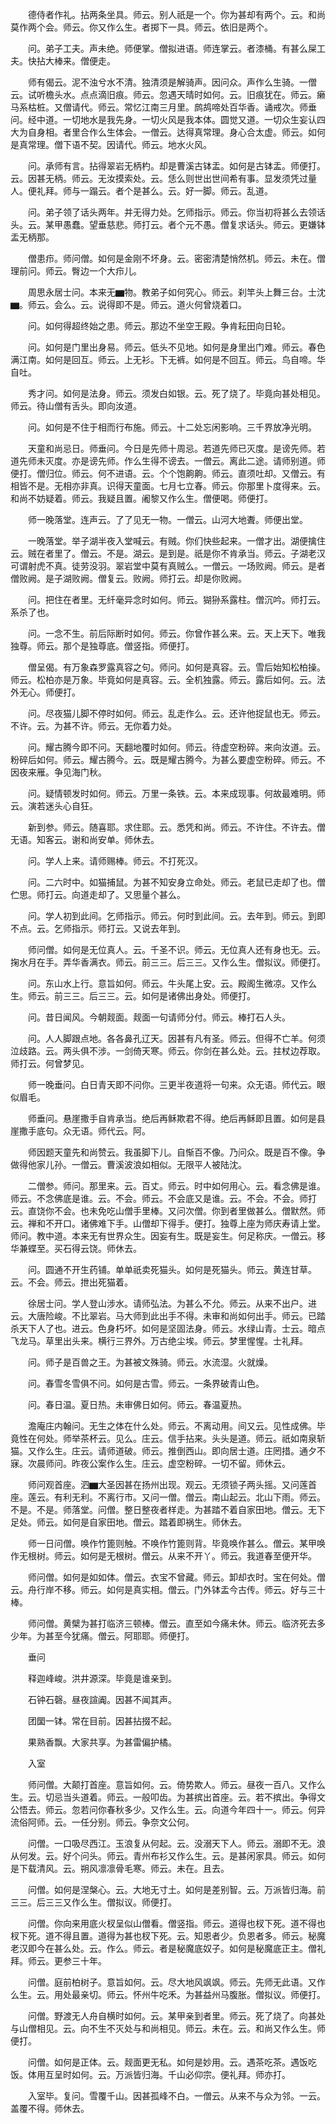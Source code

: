 <!-- { "loadSidebar": true } -->
　　德侍者作礼。拈两条坐具。师云。别人祇是一个。你为甚却有两个。云。和尚莫作两个会。师云。你又作么生。者掷下一具。师云。依旧是两个。

　　问。弟子工夫。声未绝。师便掌。僧拟进语。师连掌云。者漆桶。有甚么屎工夫。快拈大棒来。僧便走。

　　师有偈云。泥不浊兮水不清。独清须是解骑声。因问众。声作么生骑。一僧云。试听檐头水。点点滴旧痕。师云。忽遇天晴时如何。云。旧痕犹在。师云。癞马系枯桩。又僧请代。师云。常忆江南三月里。鹧鸪啼处百华香。诵戒次。师垂问。经中道。一切地水是我先身。一切火风是我本体。圆觉又道。一切众生妄认四大为自身相。者里合作么生体会。一僧云。达得真常理。身心合太虚。师云。如何是真常理。僧下语不契。因请代。师云。地水火风。

　　问。承师有言。拈得翠岩无柄杓。却是曹溪古钵盂。如何是古钵盂。师便打。云。因甚无柄。师云。无汝摸索处。云。恁么则世出世间希有事。显发须凭过量人。便礼拜。师与一蹋云。者个是甚么。云。好一脚。师云。乱道。

　　问。弟子领了话头两年。并无得力处。乞师指示。师云。你当初将甚么去领话头。云。某甲愚蠢。望垂慈悲。师打云。者个元不愚。僧复求话头。师云。更嫌钵盂无柄那。

　　僧患疖。师问僧。如何是金刚不坏身。云。密密清楚悄然机。师云。未在。僧理前问。师云。臀边一个大疖儿。

　　周思永居士问。本来无▆物。教弟子如何究心。师云。刹竿头上舞三台。士沈▆。师云。会么。云。说得即不是。师云。道火何曾烧着口。

　　问。如何得超终始之患。师云。那边不坐空王殿。争肯耘田向日轮。

　　问。如何是门里出身易。师云。低头不见地。如何是身里出门难。师云。春色满江南。如何是回互。师云。上无衫。下无裤。如何是不回互。师云。鸟自啼。华自吐。

　　秀才问。如何是法身。师云。须发白如银。云。死了烧了。毕竟向甚处相见。师云。待山僧有舌头。即向汝道。

　　问。如何是不住于相而行布施。师云。十二处忘闲影响。三千界放净光明。

　　天童和尚忌日。师垂问。今日是先师十周忌。若道先师已灭度。是谤先师。若道先师未灭度。亦是谤先师。作么生得不谤去。一僧云。离此二途。请师别道。师便打。僧归位。师云。何不进语。云。个个饱齁齁。师云。直须吐却。又僧云。有相皆不是。无相亦非真。识得天童面。七月七立春。师云。你那里卜度得来。云。和尚不妨疑着。师云。我疑且置。阇黎又作么生。僧便喝。师便打。

　　师一晚落堂。连声云。了了见无一物。一僧云。山河大地聻。师便出堂。

　　一晚落堂。举子湖半夜入堂喊云。有贼。你们快些起来。一僧才出。湖便擒住云。贼在者里了。僧云。不是。湖云。是到是。祇是你不肯承当。师云。子湖老汉可谓射虎不真。徒劳没羽。翠岩堂中莫有真贼么。一僧云。一场败阙。师云。是者僧败阙。是子湖败阙。僧复云。败阙。师打云。却是你败阙。

　　问。把住在者里。无纤毫异念时如何。师云。猢狲系露柱。僧沉吟。师打云。系杀了也。

　　问。一念不生。前后际断时如何。师云。你曾作甚么来。云。天上天下。唯我独尊。师云。那个是独尊底。僧竖指。师便打。

　　僧呈偈。有万象森罗露真容之句。师问。如何是真容。云。雪后始知松柏操。师云。松柏亦是万象。毕竟如何是真容。云。全机独露。师云。露后如何。云。法外无心。师便打。

　　问。尽夜猫儿脚不停时如何。师云。乱走作么。云。还许他捉鼠也无。师云。不许。云。为甚不许。师云。无你着力处。

　　问。耀古腾今即不问。天翻地覆时如何。师云。待虚空粉碎。来向汝道。云。粉碎后如何。师云。耀古腾今。云。既是耀古腾今。为甚么要虚空粉碎。师云。不因夜来雁。争见海门秋。

　　问。疑情顿发时如何。师云。万里一条铁。云。本来成现事。何故最难明。师云。演若迷头心自狂。

　　新到参。师云。随喜耶。求住耶。云。悉凭和尚。师云。不许住。不许去。僧无语。知客云。谢和尚安单。师休去。

　　问。学人上来。请师赐棒。师云。不打死汉。

　　问。二六时中。如猫捕鼠。为甚不知安身立命处。师云。老鼠已走却了也。僧伫思。师打云。向道走却了。又思量个甚么。

　　问。学人初到此间。乞师指示。师云。何时到此间。云。去年到。师云。到即不点。云。乞师指示。师打云。又说去年到。

　　师问僧。如何是无位真人。云。千圣不识。师云。无位真人还有身也无。云。掬水月在手。弄华香满衣。师云。前三三。后三三。又作么生。僧拟议。师便打。

　　问。东山水上行。意旨如何。师云。牛头尾上安。云。殿阁生微凉。又作么生。师云。前三三。后三三。云。如何是诸佛出身处。师便打。

　　问。昔日闻风。今朝觌面。觌面一句请师分付。师云。棒打石人头。

　　问。人人脚跟点地。各各鼻孔辽天。因甚有凡有圣。师云。但得不亡羊。何须泣歧路。云。两头俱不涉。一剑倚天寒。师云。你剑在甚么处。云。拄杖边荐取。师打云。何曾梦见。

　　师一晚垂问。白日青天即不问你。三更半夜道将一句来。众无语。师代云。眼似眉毛。

　　师垂问。悬崖撒手自肯承当。绝后再稣欺君不得。绝后再稣即且置。如何是县崖撒手底句。众无语。师代云。阿。

　　师因题天童先和尚赞云。我虽脚下儿。自惭百不像。乃问众。既是百不像。争做得他家儿孙。一僧云。曹溪波浪如相似。无限平人被陆沈。

　　二僧参。师问。那里来。云。百丈。师云。时中如何用心。云。看念佛是谁。师云。不念佛底是谁。云。不会。师云。不会底又是谁。云。不会。不会。师打云。直饶你不会。也未免吃山僧手里棒。又问次僧。你到者里做甚么。僧默然。师云。禅和不开口。诸佛难下手。山僧却下得手。便打。独尊上座为师庆寿请上堂。师问。教中道。本来无有世界众生。因妄有生。既是妄生。何足称庆。一僧云。移华兼蝶至。买石得云饶。师休去。

　　问。圆通不开生药铺。单单祇卖死猫头。如何是死猫头。师云。黄连甘草。云。不会。师云。抴出死猫着。

　　徐居士问。学人登山涉水。请师弘法。为甚么不允。师云。从来不出户。进云。大唐险峻。不比翠岩。马大师到此出手不得。未审和尚如何出手。师云。已踏杀天下人了也。进云。色身朽坏。如何是坚固法身。师云。水绿山青。士云。暗点飞龙马。草里出头来。横行三界外。万古绝尘埃。师云。梦里惺惺。士礼拜。

　　问。师子是百兽之王。为甚被文殊骑。师云。水流湿。火就燥。

　　问。春雪冬雪俱不问。如何是古雪。师云。一条界破青山色。

　　问。春日温。夏日热。未审佛日如何。师云。春温夏热。

　　澹庵庄内翰问。无生之体在什么处。师云。不离动用。间又云。见性成佛。毕竟性在何处。师举茶杯云。见么。庄云。信手拈来。头头是道。师云。祇如南泉斩猫。又作么生。庄云。请师道破。师云。推倒西山。即向居士道。庄罔措。通夕不寐。次晨师问。昨夜公案作么生。庄云。虚空粉碎。一切不留。师休云。

　　师问观首座。泗▆大圣因甚在扬州出现。观云。无须锁子两头摇。又问莲首座。莲云。有利无利。不离行市。又问一僧。僧云。南山起云。北山下雨。师云。不是。不是。师落堂。问僧。整日整夜者样走。为甚踏不着自家田地。僧云。无下足处。师云。如何是自家田地。僧云。踏着即祸生。师休去。

　　师一日问僧。唤作竹篦则触。不唤作竹篦则背。毕竟唤作甚么。僧云。某甲唤作无根树。师云。如何是无根树。僧云。从来不开丫。师云。我道春至便开华。

　　师问僧。如何是如如体。僧云。衣宝不曾藏。师云。卸却衣时。宝在何处。僧云。舟行岸不移。师云。如何是真实相。僧云。门外钵盂今古传。师云。好与三十棒。

　　师问僧。黄檗为甚打临济三顿棒。僧云。直至如今痛未休。师云。临济死去多少年。为甚至今犹痛。僧云。阿耶耶。师便打。

　　垂问

　　释迦峰峻。洪井源深。毕竟是谁亲到。

　　石钟石磬。昼夜諠阗。因甚不闻其声。

　　团圞一钵。常在目前。因甚拈掇不起。

　　果熟香飘。大家共享。为甚雷偏护橘。

　　入室

　　师问僧。大颠打首座。意旨如何。云。倚势欺人。师云。昼夜一百八。又作么生。云。切忌当头道着。师云。一般叩齿。为甚摈出首座。云。若不摈出。争得文公悟去。师云。忽若问你春秋多少。又作么生。云。向道今年四十一。师云。何异流俗阿师。云。一任分别。师云。争奈文公何。

　　问僧。一口吸尽西江。玉浪复从何起。云。没溺天下人。师云。溺即不无。浪从何发。云。好个问头。师云。青州布衫又作么生。云。是甚闲家具。师云。如何是下载清风。云。朔风凛凛骨毛寒。师云。未在。且去。

　　问僧。如何是涅槃心。云。大地无寸土。如何是差别智。云。万派皆归海。前三三。后三三又作么生。僧拟议。师便打。

　　问僧。你向来用底火杈呈似山僧看。僧竖指。师云。道得也杈下死。道不得也杈下死。道不得且置。道得为甚也杈下死。云。知恩者少。负恩者多。师云。秘魔老汉即今在甚么处。云。作么。师云。者是秘魔底奴子。如何是秘魔底正主。僧礼拜。师云。更参三十年。

　　问僧。庭前柏树子。意旨如何。云。尽大地风飒飒。师云。先师无此语。又作么生。云。用处最亲切。师云。怀州牛吃禾。为甚益州马腹胀。僧拟议。师便打。

　　问僧。野渡无人舟自横时如何。云。某甲亲到者里。师云。死了烧了。向甚处与山僧相见。云。向不生不灭处与和尚相见。师云。未在。云。和尚又作么生。师便打。

　　问僧。如何是正体。云。觌面更无私。如何是妙用。云。遇茶吃茶。遇饭吃饭。体用互呈时如何。云。万派皆归海。千山必仰宗。便礼拜。师亦打。

　　入室毕。复问。雪覆千山。因甚孤峰不白。一僧云。从来不与众为邻。一云。盖覆不得。师休去。

